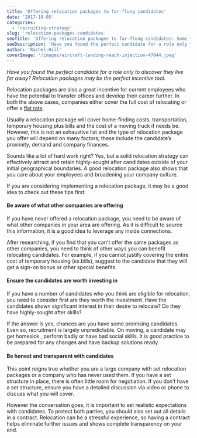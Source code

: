 ```yaml
---
title: 'Offering relocation packages to far-flung candidates'
date: '2017-10-05'
categories:
  - 'recruiting-strategy'
slug: 'relocation-packages-candidates'
seoTitle: 'Offering relocation packages to far-flung candidates: Some tips'
seoDescription: 'Have you found the perfect candidate for a role only to discover they live far away? Relocation packages may be the perfect incentive tool.'
author: 'Rachel-Hill'
coverImage: '/images/aircraft-landing-reach-injection-47044.jpeg'
---
```


_Have you found the perfect candidate for a role only to discover they live far away? Relocation packages may be the perfect incentive tool._

Relocation packages are also a great incentive for current employees who have the potential to transfer offices and develop their career further. In both the above cases, companies either cover the full cost of relocating or offer a [flat rate](https://www.thebalance.com/what-is-included-in-a-job-relocation-package-2063009).

Usually a relocation package will cover home-finding costs, transportation, temporary housing plus bills and the cost of a moving truck if needs be. However, this is not an exhaustive list and the type of relocation package you offer will depend on many factors; these include the candidate’s proximity, demand and company finances.

Sounds like a lot of hard work right? Yes, but a solid relocation strategy can effectively attract and retain highly-sought after candidates outside of your initial geographical boundaries. A good relocation package also shows that you care about your employees and broadening your company culture.

If you are considering implementing a relocation package, it may be a good idea to check out these tips first:

#### **Be aware of what other companies are offering**

If you have never offered a relocation package, you need to be aware of what other companies in your area are offering. As it is difficult to source this information, it is a good idea to leverage any inside connections.

After researching, if you find that you can't offer the same packages as other companies, you need to think of other ways you can benefit relocating candidates. For example, if you cannot justify covering the entire cost of temporary housing (ex.bills), suggest to the candidate that they will get a sign-on bonus or other special benefits.

#### **Ensure the candidates are worth investing in**

If you have a number of candidates who you think are eligible for relocation, you need to consider first are they worth the investment. Have the candidates shown significant interest in their desire to relocate? Do they have highly-sought after skills?

If the answer is yes, chances are you have some promising candidates. Even so, recruitment is largely unpredictable. On moving, a candidate may get homesick , perform badly or have bad social skills. It is good practice to be prepared for any changes and have backup solutions ready.

#### **Be honest and transparent with candidates**

This point reigns true whether you are a large company with set relocation packages or a company who has never used them. If you have a set structure in place, there is often little room for negotiation. If you don’t have a set structure, ensure you have a detailed discussion via video or phone to discuss what you will cover.

However the conversation goes, it is important to set realistic expectations with candidates. To protect both parties, you should also set out all details in a contract. Relocation can be a stressful experience, so having a contract helps eliminate further issues and shows complete transparency on your end.
